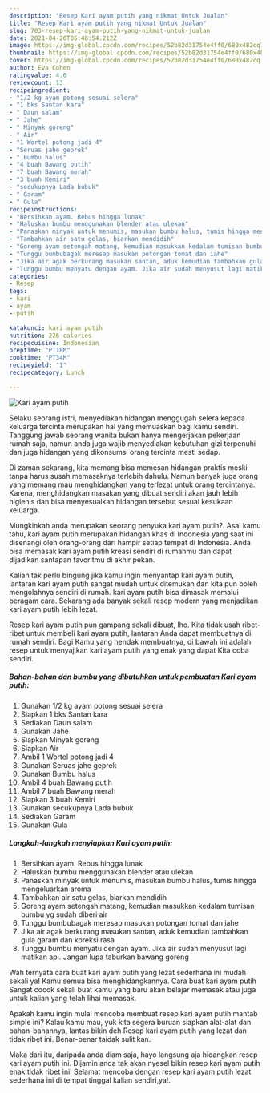 ```yaml
---
description: "Resep Kari ayam putih yang nikmat Untuk Jualan"
title: "Resep Kari ayam putih yang nikmat Untuk Jualan"
slug: 703-resep-kari-ayam-putih-yang-nikmat-untuk-jualan
date: 2021-04-26T05:48:54.212Z
image: https://img-global.cpcdn.com/recipes/52b82d31754e4ff0/680x482cq70/kari-ayam-putih-foto-resep-utama.jpg
thumbnail: https://img-global.cpcdn.com/recipes/52b82d31754e4ff0/680x482cq70/kari-ayam-putih-foto-resep-utama.jpg
cover: https://img-global.cpcdn.com/recipes/52b82d31754e4ff0/680x482cq70/kari-ayam-putih-foto-resep-utama.jpg
author: Eva Cohen
ratingvalue: 4.6
reviewcount: 13
recipeingredient:
- "1/2 kg ayam potong sesuai selera"
- "1 bks Santan kara"
- " Daun salam"
- " Jahe"
- " Minyak goreng"
- " Air"
- "1 Wortel potong jadi 4"
- "Seruas jahe geprek"
- " Bumbu halus"
- "4 buah Bawang putih"
- "7 buah Bawang merah"
- "3 buah Kemiri"
- "secukupnya Lada bubuk"
- " Garam"
- " Gula"
recipeinstructions:
- "Bersihkan ayam. Rebus hingga lunak"
- "Haluskan bumbu menggunakan blender atau ulekan"
- "Panaskan minyak untuk menumis, masukan bumbu halus, tumis hingga mengeluarkan aroma"
- "Tambahkan air satu gelas, biarkan mendidih"
- "Goreng ayam setengah matang, kemudian masukkan kedalam tumisan bumbu yg sudah diberi air"
- "Tunggu bumbubagak meresap masukan potongan tomat dan iahe"
- "Jika air agak berkurang masukan santan, aduk kemudian tambahkan gula garam dan koreksi rasa"
- "Tunggu bumbu menyatu dengan ayam. Jika air sudah menyusut lagi matikan api. Jangan lupa taburkan bawang goreng"
categories:
- Resep
tags:
- kari
- ayam
- putih

katakunci: kari ayam putih 
nutrition: 226 calories
recipecuisine: Indonesian
preptime: "PT18M"
cooktime: "PT34M"
recipeyield: "1"
recipecategory: Lunch

---
```



![Kari ayam putih](https://img-global.cpcdn.com/recipes/52b82d31754e4ff0/680x482cq70/kari-ayam-putih-foto-resep-utama.jpg)

Selaku seorang istri, menyediakan hidangan menggugah selera kepada keluarga tercinta merupakan hal yang memuaskan bagi kamu sendiri. Tanggung jawab seorang  wanita bukan hanya mengerjakan pekerjaan rumah saja, namun anda juga wajib menyediakan kebutuhan gizi terpenuhi dan juga hidangan yang dikonsumsi orang tercinta mesti sedap.

Di zaman  sekarang, kita memang bisa memesan hidangan praktis meski tanpa harus susah memasaknya terlebih dahulu. Namun banyak juga orang yang memang mau menghidangkan yang terlezat untuk orang tercintanya. Karena, menghidangkan masakan yang dibuat sendiri akan jauh lebih higienis dan bisa menyesuaikan hidangan tersebut sesuai kesukaan keluarga. 



Mungkinkah anda merupakan seorang penyuka kari ayam putih?. Asal kamu tahu, kari ayam putih merupakan hidangan khas di Indonesia yang saat ini disenangi oleh orang-orang dari hampir setiap tempat di Indonesia. Anda bisa memasak kari ayam putih kreasi sendiri di rumahmu dan dapat dijadikan santapan favoritmu di akhir pekan.

Kalian tak perlu bingung jika kamu ingin menyantap kari ayam putih, lantaran kari ayam putih sangat mudah untuk ditemukan dan kita pun boleh mengolahnya sendiri di rumah. kari ayam putih bisa dimasak memalui beragam cara. Sekarang ada banyak sekali resep modern yang menjadikan kari ayam putih lebih lezat.

Resep kari ayam putih pun gampang sekali dibuat, lho. Kita tidak usah ribet-ribet untuk membeli kari ayam putih, lantaran Anda dapat membuatnya di rumah sendiri. Bagi Kamu yang hendak membuatnya, di bawah ini adalah resep untuk menyajikan kari ayam putih yang enak yang dapat Kita coba sendiri.

<!--inarticleads1-->

##### Bahan-bahan dan bumbu yang dibutuhkan untuk pembuatan Kari ayam putih:

1. Gunakan 1/2 kg ayam potong sesuai selera
1. Siapkan 1 bks Santan kara
1. Sediakan  Daun salam
1. Gunakan  Jahe
1. Siapkan  Minyak goreng
1. Siapkan  Air
1. Ambil 1 Wortel potong jadi 4
1. Gunakan Seruas jahe geprek
1. Gunakan  Bumbu halus
1. Ambil 4 buah Bawang putih
1. Ambil 7 buah Bawang merah
1. Siapkan 3 buah Kemiri
1. Gunakan secukupnya Lada bubuk
1. Sediakan  Garam
1. Gunakan  Gula




<!--inarticleads2-->

##### Langkah-langkah menyiapkan Kari ayam putih:

1. Bersihkan ayam. Rebus hingga lunak
1. Haluskan bumbu menggunakan blender atau ulekan
1. Panaskan minyak untuk menumis, masukan bumbu halus, tumis hingga mengeluarkan aroma
1. Tambahkan air satu gelas, biarkan mendidih
1. Goreng ayam setengah matang, kemudian masukkan kedalam tumisan bumbu yg sudah diberi air
1. Tunggu bumbubagak meresap masukan potongan tomat dan iahe
1. Jika air agak berkurang masukan santan, aduk kemudian tambahkan gula garam dan koreksi rasa
1. Tunggu bumbu menyatu dengan ayam. Jika air sudah menyusut lagi matikan api. Jangan lupa taburkan bawang goreng




Wah ternyata cara buat kari ayam putih yang lezat sederhana ini mudah sekali ya! Kamu semua bisa menghidangkannya. Cara buat kari ayam putih Sangat cocok sekali buat kamu yang baru akan belajar memasak atau juga untuk kalian yang telah lihai memasak.

Apakah kamu ingin mulai mencoba membuat resep kari ayam putih mantab simple ini? Kalau kamu mau, yuk kita segera buruan siapkan alat-alat dan bahan-bahannya, lantas bikin deh Resep kari ayam putih yang lezat dan tidak ribet ini. Benar-benar taidak sulit kan. 

Maka dari itu, daripada anda diam saja, hayo langsung aja hidangkan resep kari ayam putih ini. Dijamin anda tak akan nyesel bikin resep kari ayam putih enak tidak ribet ini! Selamat mencoba dengan resep kari ayam putih lezat sederhana ini di tempat tinggal kalian sendiri,ya!.


